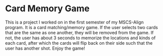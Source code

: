 # Card Memory Game
This is a project I worked on in the first semester of my MSCS-Align program.
It is a card matching/memory game. If the user selects two cards that are the same
as one another, they will be removed from the game. If not, the user has about
3 seconds to memorize the locations and kinds of each card, after which the cards
will flip back on their side such that the user has another shot. Enjoy the game!
